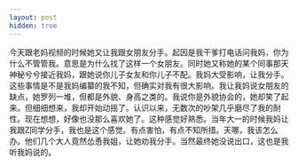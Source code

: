 ```yaml
---
layout: post
hidden: true
---
```

今天跟老妈视频的时候她又让我跟女朋友分手。起因是我干爹打电话问我妈，你为什么不管管我。意思是为什么找了这样一个女朋友。同时她又称她的某个同事那天神秘兮兮接近我妈，跟她说你儿子女友和你儿子不配。我妈大受影响，让我分手。这些事情是不是我妈编纂的我不知，但确实对我有很大影响。我让我妈说女朋友的缺点，她罗列一堆，但都是外貌、身高之类的。我说你是外貌协会的，她却笑了起来。但细细想来，我却开始动摇了。认识以来，无数次的吵架几乎磨尽了我的耐性。现在想想，好像也没那么喜欢她了。这种感觉好熟悉。当年大一的时候我妈让我跟Z同学分手，我也是这个感觉。有点害怕，有点不知所措。天哪，我该怎么办。他们几个大人竟然怂恿我姐，让她劝我分手。当然最终她没说出口，这也是我听我妈说的。